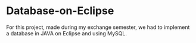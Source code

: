 # Database-on-Eclipse
For this project, made during my exchange semester, we had to implement a database in JAVA on Eclipse and using MySQL.
